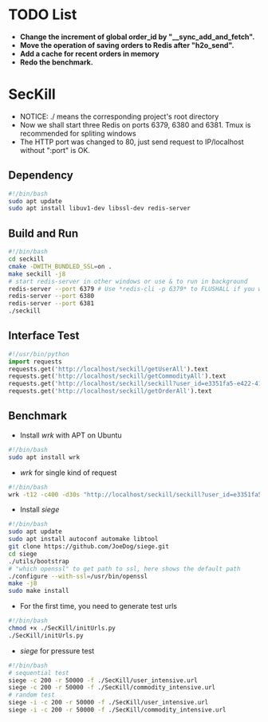 # TODO List
* **Change the increment of global order_id by "__sync_add_and_fetch".**
* **Move the operation of saving orders to Redis after "h2o_send".**
* **Add a cache for recent orders in memory**
* **Redo the benchmark.**

# SecKill
* NOTICE:  ./ means the corresponding project's root directory
* Now we shall start three Redis on ports 6379, 6380 and 6381. Tmux is recommended for spliting windows
* The HTTP port was changed to 80, just send request to IP/localhost without ":port" is OK.

## Dependency
```bash
#!/bin/bash
sudo apt update
sudo apt install libuv1-dev libssl-dev redis-server
```

## Build and Run
```bash
#!/bin/bash
cd seckill
cmake -DWITH_BUNDLED_SSL=on .
make seckill -j8
# start redis-server in other windows or use & to run in background
redis-server --port 6379 # Use *redis-cli -p 6379* to FLUSHALL if you want to clear and return to initial status
redis-server --port 6380
redis-server --port 6381
./seckill
```

## Interface Test
```python
#!/usr/bin/python
import requests
requests.get('http://localhost/seckill/getUserAll').text
requests.get('http://localhost/seckill/getCommodityAll').text
requests.get('http://localhost/seckill/seckill?user_id=e3351fa5-e422-41db-82b1-888881309cfb&commodity_id=a6bdd278-138c-4f11-bc71-47da49e74b4e').text
requests.get('http://localhost/seckill/getOrderAll').text
```

## Benchmark 
* Install *wrk* with APT on Ubuntu
```bash
#!/bin/bash
sudo apt install wrk
```
* *wrk* for single kind of request
```bash
#!/bin/bash
wrk -t12 -c400 -d30s "http://localhost/seckill/seckill?user_id=e3351fa5-e422-41db-82b1-888881309cfb&commodity_id=a6bdd278-138c-4f11-bc71-47da49e74b4e"
```
* Install *siege*
```bash
#!/bin/bash
sudo apt update
sudo apt install autoconf automake libtool
git clone https://github.com/JoeDog/siege.git
cd siege
./utils/bootstrap
# "which openssl" to get path to ssl, here shows the default path
./configure --with-ssl=/usr/bin/openssl
make -j8
sudo make install
```
* For the first time, you need to generate test urls
```bash
#!/bin/bash
chmod +x ./SecKill/initUrls.py
./SecKill/initUrls.py
```
* *siege* for pressure test
```bash
#!/bin/bash
# sequential test
siege -c 200 -r 50000 -f ./SecKill/user_intensive.url
siege -c 200 -r 50000 -f ./SecKill/commodity_intensive.url
# random test
siege -i -c 200 -r 50000 -f ./SecKill/user_intensive.url
siege -i -c 200 -r 50000 -f ./SecKill/commodity_intensive.url
```
